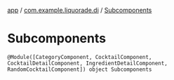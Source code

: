 [app](../index.md) / [com.example.liquorade.di](index.md) / [Subcomponents](./-subcomponents.md)

# Subcomponents

`@Module([CategoryComponent, CocktailComponent, CocktailDetailComponent, IngredientDetailComponent, RandomCocktailComponent]) object Subcomponents`